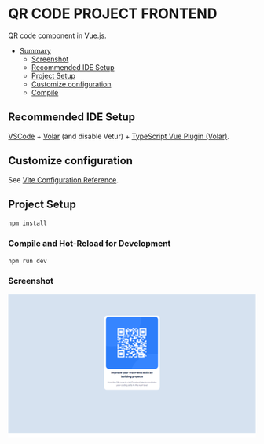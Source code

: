 # QR CODE PROJECT FRONTEND

QR code component in Vue.js.

- [Summary](#overview)
  - [Screenshot](#screenshot)
  - [Recommended IDE Setup](#recommended-ide-setup)
  - [Project Setup](#project-setup)
  - [Customize configuration](#customize-configuration)
  - [Compile](#compile-and-hot-reload-for-development)
  
## Recommended IDE Setup

[VSCode](https://code.visualstudio.com/) + [Volar](https://marketplace.visualstudio.com/items?itemName=Vue.volar) (and disable Vetur) + [TypeScript Vue Plugin (Volar)](https://marketplace.visualstudio.com/items?itemName=Vue.vscode-typescript-vue-plugin).

## Customize configuration

See [Vite Configuration Reference](https://vitejs.dev/config/).

## Project Setup

```sh
npm install
```

### Compile and Hot-Reload for Development

```sh
npm run dev
```
### Screenshot

![image](https://github.com/alessandrogama/qrCodePageOn/blob/main/screenshots/desktop.png?raw=true)
